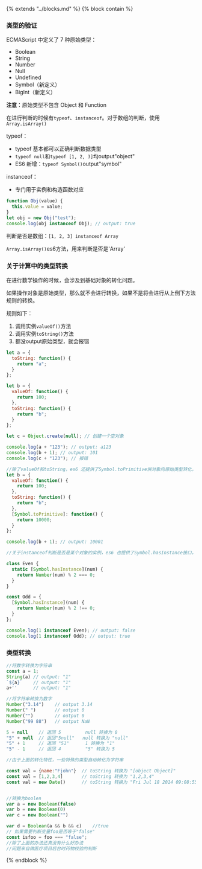 {% extends "../blocks.md" %} {% block contain %}


### 类型的验证

ECMAScript 中定义了 7 种原始类型：

- Boolean
- String
- Number
- Null
- Undefined
- Symbol（新定义）
- BigInt（新定义）

**注意**：原始类型不包含 Object 和 Function

在进行判断的时候有`typeof`、`instanceof`。对于数组的判断，使用`Array.isArray()`

typeof：

- typeof 基本都可以正确判断数据类型
- `typeof null`和`typeof [1, 2, 3]`均output"object"
- ES6 新增：`typeof Symbol()`output"symbol"

instanceof：

- 专门用于实例和构造函数对应

```javascript
function Obj(value) {
  this.value = value;
}
let obj = new Obj("test");
console.log(obj instanceof Obj); // output: true
```

判断是否是数组：`[1, 2, 3] instanceof Array`

`Array.isArray()`es6方法，用来判断是否是'Array' 



### 关于计算中的类型转换

在进行数学操作的时候，会涉及到基础对象的转化问题。

如果操作对象是原始类型，那么就不会进行转换，如果不是将会进行从上倒下方法规则的转换。

规则如下：

1. 调用实例`valueOf()`方法
2. 调用实例`toString()`方法
3. 都没output原始类型，就会报错

```javascript
let a = {
  toString: function() {
    return "a";
  }
};

let b = {
  valueOf: function() {
    return 100;
  },
  toString: function() {
    return "b";
  }
};

let c = Object.create(null); // 创建一个空对象

console.log(a + "123"); // output: a123
console.log(b + 1); // output: 101
console.log(c + "123"); // 报错

//除了valueOf和toString，es6 还提供了Symbol.toPrimitive供对象向原始类型转化，并且它的优先级最高
let b = {
  valueOf: function() {
    return 100;
  },
  toString: function() {
    return "b";
  },
  [Symbol.toPrimitive]: function() {
    return 10000;
  }
};

console.log(b + 1); // output: 10001

//关于instanceof判断是否是某个对象的实例，es6 也提供了Symbol.hasInstance接口，代码如下：

class Even {
  static [Symbol.hasInstance](num) {
    return Number(num) % 2 === 0;
  }
}

const Odd = {
  [Symbol.hasInstance](num) {
    return Number(num) % 2 !== 0;
  }
};

console.log(1 instanceof Even); // output: false
console.log(1 instanceof Odd); // output: true
```

### 类型转换

```javascript
//将数字转换为字符串
const a = 1;
String(a) // output: "1"
`${a}`    // output: "1"
a+''      // output: "1"

//将字符串转换为数字
Number("3.14")    // output 3.14
Number(" ")       // output 0
Number("")        // output 0
Number("99 88")   // output NaN

5 + null    // 返回 5         null 转换为 0
"5" + null  // 返回"5null"   null 转换为 "null"
"5" + 1     // 返回 "51"      1 转换为 "1" 
"5" - 1     // 返回 4         "5" 转换为 5

//由于上面的转化特性，一些特殊的类型自动转化为字符串

const val = {name:"Fjohn"}  // toString 转换为 "[object Object]"
const val = [1,2,3,4]       // toString 转换为 "1,2,3,4"
const val = new Date()      // toString 转换为 "Fri Jul 18 2014 09:08:55 GMT+0200"


//转换为boolen
var a = new Boolean(false)
var b = new Boolean(0)
var c = new Boolean("")

var d = Boolean(a && b && c)    //true
// 如果需要判断变量foo是否等于"false"
const isfoo = foo === "false";
//除了上面的办法还真没有什么好办法
//问题来自做医疗项目后台时药物校验的判断

```



{% endblock %}